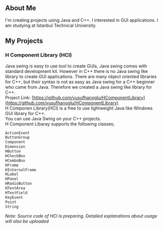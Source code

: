 ## About Me
I'm creating projects using Java and C++. I interested in GUI applications. I am studying at Istanbul Technical University.
<br/>
## My Projects
### H Component Library (HCl)
Java swing is easy to use tool to create GUIs, Java swing comes with standard development kit. However in C++ there is no Java swing like library to create GUI applications. There are many object oriented libraries for C++, but their syntax is not as easy as Java swing for a C++ beginner who came from Java. Therefore we created a Java swing like library for C++.<br/>
Project Link: [https://github.com/yusufhanoglu/HComponentLibrary](https://github.com/yusufhanoglu/HComponentLibrary)<br/>
H Componen Library(HCl) is a free to use lightweight Java like Windows GUI library for C++.<br/>
You can use Java Swing on your C++ projects.<br/>
H Component Libaray supports the following classes;
```markdown
ActionEvent
ButtonGroup
Component
Dimension
HButton
HCheckBox
HComboBox
HFrame
HInternalFrame
HLabel
HPanel
HRadioButton
HTextArea
HTextField
KeyEvent
Point
String
```
_Note: Source code of HCl is preparing. Detailed explanations about usage will also be uploaded_
